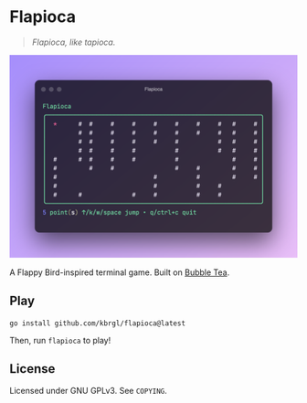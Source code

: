 # Flapioca

> *Flapioca, like tapioca.*

![](./assets/screenshot.png)

A Flappy Bird-inspired terminal game. Built on [Bubble Tea](https://github.com/charmbracelet/bubbletea).

## Play

```
go install github.com/kbrgl/flapioca@latest
```

Then, run `flapioca` to play!

## License

Licensed under GNU GPLv3. See `COPYING`.
